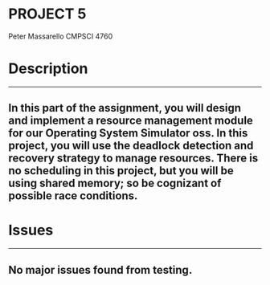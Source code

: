 # PROJECT 5
Peter Massarello
CMPSCI 4760

# Description

-----------------------------------------------------------
In this part of the assignment, you will design and implement a resource management module for our Operating System
Simulator oss. In this project, you will use the deadlock detection and recovery strategy to manage resources.
There is no scheduling in this project, but you will be using shared memory; so be cognizant of possible race conditions.
------------------------------------------------------------

# Issues

------------------------------------------------------------
No major issues found from testing.
------------------------------------------------------------
